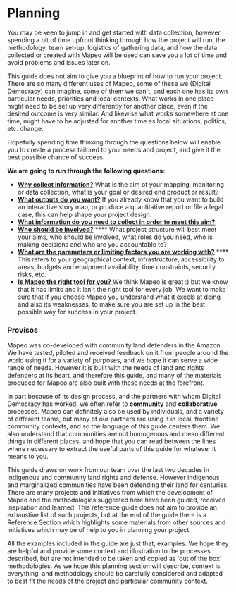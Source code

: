 # Planning

You may be keen to jump in and get started with data collection, however spending a bit of time upfront thinking through how the project will run, the methodology, team set-up, logistics of gathering data, and how the data collected or created with Mapeo will be used can save you a lot of time and avoid problems and issues later on.&#x20;

This guide does not aim to give you a blueprint of how to run your project. There are so many different uses of Mapeo, some of these we (Digital Democracy) can imagine, some of them we can't, and each one has its own particular needs, priorities and local contexts. What works in one place might need to be set up very differently for another place, even if the desired outcome is very similar. And likewise what works somewhere at one time, might have to be adjusted for another time as local situations, politics, etc. change.

Hopefully spending time thinking through the questions below will enable you to create a process tailored to your needs and project, and give it the best possible chance of success. &#x20;

**We are going to run through the following questions:**

* [**Why collect information?**](why-what-is-the-project-goal.md) What is the aim of your mapping, monitoring or data collection, what is your goal or desired end product or result?
* [**What outputs do you want?**](what-outputs-do-you-want.md) If you already know that you want to build an interactive story map, or produce a quantitative report or file a legal case, this can help shape your project design.
* [**What information do you need to collect in order to meet this aim?**](what-information-to-collect/)
* [**Who should be involved?**](what-are-your-parameters.md) **** What project structure will best meet your aims, who should be involved, what roles do you need, who is making decisions and who are you accountable to?&#x20;
* [**What are the parameters or limiting factors you are working with?**](who-is-involved.md) **** This refers to your geographical context, infrastructure, accessibility to areas, budgets and equipment availability, time constraints, security risks, etc.
* [**Is Mapeo the right tool for you?** ](../../../overview/is-mapeo-right-for-me.md)We think Mapeo is great :) but we know that it has limits and it isn't the right tool for every job. We want to make sure that if you choose Mapeo you understand what it excels at doing and also its weaknesses, to make sure you are set up in the best possible way for success in your project.

### Provisos

Mapeo was co-developed with community land defenders in the Amazon. We have tested, piloted and received feedback on it from people around the world using it for a variety of purposes, and we hope it can serve a wide range of needs. However it is built with the needs of land and rights defenders at its heart, and therefore this guide, and many of the materials produced for Mapeo are also built with these needs at the forefront.

In part because of its design process, and the partners with whom Digital Democracy has worked, we often refer to **community** and **collaborative** processes. Mapeo can definitely also be used by individuals, and a variety of different teams, but many of our partners are using it in local, frontline community contexts, and so the language of this guide centers them. We also understand that communities are not homogenous and mean different things in different places, and hope that you can read between the lines where necessary to extract the useful parts of this guide for whatever it means to you.

This guide draws on work from our team over the last two decades in indigenous and community land rights and defense. However indigenous and marginalized communities have been defending their land for centuries. There are many projects and initiatives from which the development of Mapeo and the methodologies suggested here have been guided, received inspiration and learned. This reference guide does not aim to provide an exhaustive list of such projects, but at the end of the guide there is a Reference Section which highlights some materials from other sources and initiatives which may be of help to you in planning your project.

All the examples included in the guide are just that, examples. We hope they are helpful and provide some context and illustration to the processes described, but are not intended to be taken and copied as 'out of the box' methodologies. As we hope this planning section will describe, context is everything, and methodology should be carefully considered and adapted to best fit the needs of the project and particular community context.
